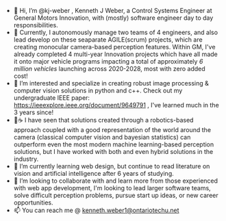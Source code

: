 - 👋 Hi, I’m @kj-weber , Kenneth J Weber, a Control Systems Engineer at General Motors Innovation, with (mostly) software engineer day to day responsibilities. 
- 💼 Currently, I autonomously manage two teams of 4 engineers, and also lead develop on these seaparate AGILE(scrum) projects, which are creating monocular camera-based perception features. Within GM, I've already completed 4 multi-year Innovation projects which have all made it onto major vehicle programs impacting a total of approximately *6 million vehicles* launching across 2020-2028, most with zero added cost! 
- 👀 I’m interested and specialize in creating robust image processing & computer vision solutions in python and c++. 
Check out my undergraduate IEEE paper: https://ieeexplore.ieee.org/document/9649791 , I've learned much in the 3 years since! 
- 🐸☕️ I have seen that solutions created through a robotics-based approach coupled with a good representation of the world around the camera (classical computer vision and bayesian statistics) can outperform even the most modern machine learning-based perception solutions, but I have worked with both and even hybrid solutions in the industry.
- 🌱 I’m currently learning web design, but continue to read literature on vision and artificial intelligence after 6 years of studying.
- 💞️ I’m looking to collaborate with and learn more from those experienced with web app development, I'm looking to lead larger software teams, solve difficult perception problems, pursue start up ideas, or new career opportunities.
- 📫 You can reach me @ kenneth.weber1@ontariotechu.net

<!---
kj-weber/kj-weber is a ✨ special ✨ repository because its `README.md` (this file) appears on your GitHub profile.
You can click the Preview link to take a look at your changes.
--->
